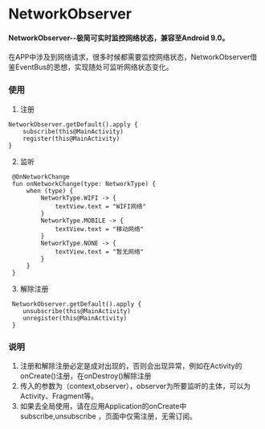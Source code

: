 # NetworkObserver
#### NetworkObserver--极简可实时监控网络状态，兼容至Android 9.0。
在APP中涉及到网络请求，很多时候都需要监控网络状态，NetworkObserver借鉴EventBus的思想，实现随处可监听网络状态变化。

### 使用
1. 注册
```
NetworkObserver.getDefault().apply {
    subscribe(this@MainActivity)
    register(this@MainActivity)
}
```
2. 监听
```
 @OnNetworkChange
 fun onNetworkChange(type: NetworkType) {
     when (type) {
         NetworkType.WIFI -> {
             textView.text = "WIFI网络"
         }
         NetworkType.MOBILE -> {
             textView.text = "移动网络"
         }
         NetworkType.NONE -> {
             textView.text = "暂无网络"
         }
     }
 }
```
3. 解除注册
```
 NetworkObserver.getDefault().apply {
    unsubscribe(this@MainActivity)
    unregister(this@MainActivity)
 }
```
### 说明
1. 注册和解除注册必定是成对出现的，否则会出现异常，例如在Activity的onCreate()注册，在onDestroy()解除注册
2. 传入的参数为（context,observer），observer为所要监听的主体，可以为Activity、Fragment等。
3. 如果去全局使用，请在应用Application的onCreate中subscribe,unsubscribe ，页面中仅需注册，无需订阅。